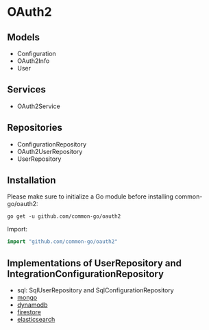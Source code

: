 # OAuth2
## Models
- Configuration
- OAuth2Info
- User

## Services
- OAuth2Service

## Repositories
- ConfigurationRepository
- OAuth2UserRepository
- UserRepository

## Installation

Please make sure to initialize a Go module before installing common-go/oauth2:

```shell
go get -u github.com/common-go/oauth2
```

Import:

```go
import "github.com/common-go/oauth2"
```

## Implementations of UserRepository and IntegrationConfigurationRepository
- sql: SqlUserRepository and SqlConfigurationRepository
- [mongo](https://github.com/common-go/oauth2-mongo)
- [dynamodb](https://github.com/common-go/oauth2-dynamodb)
- [firestore](https://github.com/common-go/oauth2-firestore)
- [elasticsearch](https://github.com/common-go/oauth2-elasticsearch)
